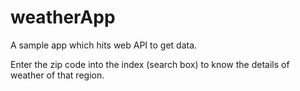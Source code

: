 weatherApp
==========

A sample app which hits web API to get data.

Enter the zip code into the index (search box) to know the details of weather of that region.
